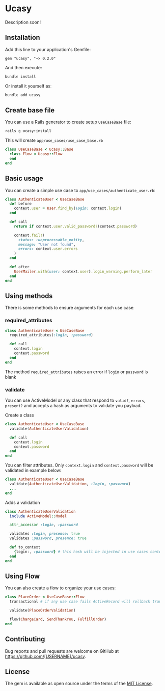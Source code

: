 # Ucasy

Description soon!

## Installation

Add this line to your application's Gemfile:

```ru
gem "ucasy", "~> 0.2.0"
```

And then execute:

```bash
bundle install
```

Or install it yourself as:

```bash
bundle add ucasy
```

## Create base file

You can use a Rails generator to create setup `UseCaseBase` file:

```sh
rails g ucasy:install
```

This will create `app/use_cases/use_case_base.rb`

```rb
class UseCaseBase < Ucasy::Base
  class Flow < Ucasy::Flow
  end
end
```

## Basic usage

You can create a simple use case to `app/use_cases/authenticate_user.rb`:

```rb
class AuthenticateUser < UseCaseBase
  def before
    context.user = User.find_by(login: context.login)
  end

  def call
    return if context.user.valid_password?(context.password)

    context.fail!(
      status: :unprocessable_entity,
      message: "User not found",
      errors: context.user.errors
    )
  end

  def after
    UserMailer.with(user: context.user).login_warning.perform_later
  end
end
```

## Using methods

There is some methods to ensure arguments for each use case:

### required_attributes

```rb
class AuthenticateUser < UseCaseBase
  required_attributes(:login, :password)

  def call
    context.login
    context.password
  end
end
```

The method `required_attributes` raises an error if `login` or `password` is blank


### validate

You can use ActiveModel or any class that respond to `valid?`, `errors`, `present?` and accepts a hash as arguments to validate you payload.

Create a class

```rb
class AuthenticateUser < UseCaseBase
  validate(AuthenticateUserValidation)

  def call
    context.login
    context.password
  end
end
```

You can filter attributes. Only `context.login` and  `context.password` will be validated in example below:

```rb
class AuthenticateUser < UseCaseBase
  validate(AuthenticateUserValidation, :login, :password)
  ...
end
```

Adds a validation

```rb
class AuthenticateUserValidation
  include ActiveModel::Model

  attr_accessor :login, :password

  validates :login, presence: true
  validates :password, presence: true

  def to_context
    {login:, :password} # this hash will be injected in use cases context
  end
end
```

## Using Flow

You can also create a flow to organize your use cases:

```rb
class PlaceOrder < UseCaseBase::Flow
  transactional # if any use case fails ActiveRecord will rollback transaction

  validate(PlaceOrderValidation)

  flow(ChargeCard, SendThankYou, FulfillOrder)
end
```

## Contributing

Bug reports and pull requests are welcome on GitHub at https://github.com/[USERNAME]/ucasy.

## License

The gem is available as open source under the terms of the [MIT License](https://opensource.org/licenses/MIT).
